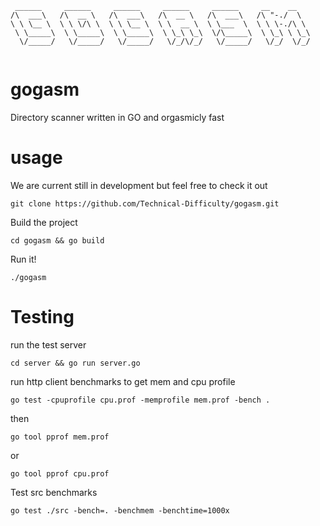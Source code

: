 ```
 ______     ______     ______     ______     ______     __    __    
/\  ___\   /\  __ \   /\  ___\   /\  __ \   /\  ___\   /\ "-./  \   
\ \ \__ \  \ \ \/\ \  \ \ \__ \  \ \  __ \  \ \___  \  \ \ \-./\ \  
 \ \_____\  \ \_____\  \ \_____\  \ \_\ \_\  \/\_____\  \ \_\ \ \_\ 
  \/_____/   \/_____/   \/_____/   \/_/\/_/   \/_____/   \/_/  \/_/ 
                                                                    
```

# gogasm
Directory scanner written in GO and orgasmicly fast

# usage
We are current still in development but feel free to check it out
```
git clone https://github.com/Technical-Difficulty/gogasm.git
```
Build the project
```
cd gogasm && go build
```
Run it!
```
./gogasm
```
# Testing
run the test server
```
cd server && go run server.go
```
run http client benchmarks to get mem and cpu profile 
```
go test -cpuprofile cpu.prof -memprofile mem.prof -bench .
```
then
```
go tool pprof mem.prof
```
or
```
go tool pprof cpu.prof
```
Test src benchmarks
```
go test ./src -bench=. -benchmem -benchtime=1000x
```
